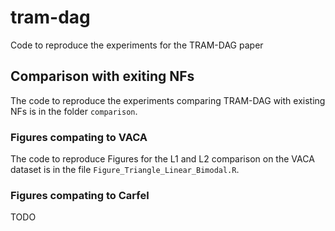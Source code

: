 # tram-dag
Code to reproduce the experiments for the TRAM-DAG paper 

## Comparison with exiting NFs
The code to reproduce the experiments comparing TRAM-DAG with existing NFs is 
in the folder `comparison`.

### Figures compating to VACA
The code to reproduce Figures for the L1 and L2 comparison on the VACA dataset is in the file 
`Figure_Triangle_Linear_Bimodal.R`.

### Figures compating to Carfel
TODO
